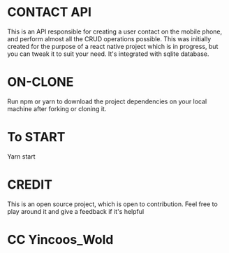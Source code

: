 # CONTACT API
This is an API responsible for creating a user contact on the mobile phone, and perform almost all the CRUD operations possible. This was initially created for the purpose of a react native project which is in progress, but you can tweak it to suit your need. It's integrated with sqlite database.

#  ON-CLONE 
Run npm or yarn to download the project dependencies on your local machine after forking or cloning it.

# To START
Yarn start

# CREDIT
This is an open source project, which is open to contribution. Feel free to play around it and give a feedback if it's helpful

# CC Yincoos_Wold